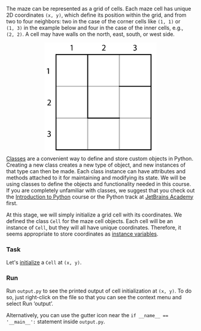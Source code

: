 The maze can be represented as a grid of cells. Each maze cell has unique 2D coordinates
<code><span style="white-space: nowrap">(x, y)</span></code>, which define its position within the grid, and from two to four neighbors: two in 
the case of the corner cells like <code><span style="white-space: nowrap">(1, 1)</span></code> or <code><span style="white-space: nowrap">(1, 3)</span></code> 
in the example below and four in the case of the inner cells, e.g., <code><span style="white-space: nowrap">(2, 2)</span></code>. A cell may have walls on the north, east, south, 
or west side.

<style>
img {
  display: block;
  margin-left: auto;
  margin-right: auto;
}
</style>
<img src="maze_grid.png" alt="centered image" width="300">

<div class="hint"><a href="https://docs.python.org/3/tutorial/classes.html">Classes</a> are a convenient way to define and store custom objects in Python. 
Creating a new class creates a new type of object, and new instances of that type can then be 
made. Each class instance can have attributes and methods attached to it for maintaining and 
modifying its state. We will be using classes to define the objects and functionality needed 
in this course. If you are completely unfamiliar with classes, we suggest that you check out 
the <a href="https://plugins.jetbrains.com/plugin/16630-introduction-to-python">Introduction to Python</a> course or the Python track at <a href="https://hi.hyperskill.org?utm_source=ide&utm_medium=ide&utm_campaign=ide&utm_content=first-task">JetBrains Academy</a> first.</div>

At this stage, we will simply initialize a grid cell with its coordinates. We defined the 
class `Cell` for the maze cell objects. Each cell will be an instance of `Cell`, but they 
will all have unique coordinates. Therefore, it seems appropriate to store coordinates as 
[instance variables](https://docs.python.org/3/tutorial/classes.html#class-and-instance-variables).


### Task 

Let's [initialize](https://docs.python.org/3/tutorial/classes.html#class-objects) a `Cell` at <code><span style="white-space: nowrap">(x, y)</span></code>.

### Run 

Run `output.py` to see the printed output of cell initialization at <code><span style="white-space: nowrap">(x, y)</span></code>.
To do so, just right-click on the file so that you can see the context menu and select Run ‘output’.

Alternatively, you can use the gutter icon near the `if __name__ == '__main__':`  statement inside `output.py`.
